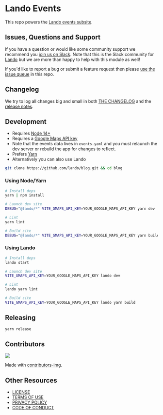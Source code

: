 # Lando Events

This repo powers the [Lando events subsite](https://lando.dev/events).

## Issues, Questions and Support

If you have a question or would like some community support we recommend you [join us on Slack](https://launchpass.com/devwithlando). Note that this is the Slack community for [Lando](https://lando.dev) but we are more than happy to help with this module as well!

If you'd like to report a bug or submit a feature request then please [use the issue queue](https://github.com/lando/events/issues/new/choose) in this repo.

## Changelog

We try to log all changes big and small in both [THE CHANGELOG](https://github.com/lando/events/blob/main/CHANGELOG.md) and the [release notes](https://github.com/lando/events/releases).

## Development

* Requires [Node 14+](https://nodejs.org/dist/latest-v14.x/)
* Requires a [Google Maps API key](https://developers.google.com/maps/documentation/javascript/get-api-key)
* Note that the events data lives in `events.yaml` and you must relaunch the dev server or rebuild the app for changes to reflect.
* Prefers [Yarn](https://classic.yarnpkg.com/lang/en/docs/install)
* Alternatively you can also use Lando

```bash
git clone https://github.com/lando/blog.git && cd blog
```

### Using Node/Yarn

```bash
# Install deps
yarn | npm install

# Launch dev site
DEBUG="@lando/*" VITE_GMAPS_API_KEY=YOUR_GOOGLE_MAPS_API_KEY yarn dev

# Lint
yarn lint

# Build site
DEBUG="@lando/*" VITE_GMAPS_API_KEY=YOUR_GOOGLE_MAPS_API_KEY yarn build
```

### Using Lando

```bash
# Install deps
lando start

# Launch dev site
VITE_GMAPS_API_KEY=YOUR_GOOGLE_MAPS_API_KEY lando dev

# Lint
lando yarn lint

# Build site
VITE_GMAPS_API_KEY=YOUR_GOOGLE_MAPS_API_KEY lando yarn build
```

## Releasing

```bash
yarn release
```

## Contributors

<a href="https://github.com/lando/events/graphs/contributors">
  <img src="https://contrib.rocks/image?repo=lando/events" />
</a>

Made with [contributors-img](https://contrib.rocks).

## Other Resources

* [LICENSE](/LICENSE)
* [TERMS OF USE](https://docs.lando.dev/terms)
* [PRIVACY POLICY](https://docs.lando.dev/privacy)
* [CODE OF CONDUCT](https://docs.lando.dev/coc)

